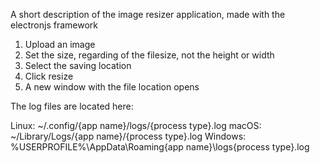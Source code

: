 A short description of the image resizer application, made with the electronjs framework 

1) Upload an image
2) Set the size, regarding of the filesize, not the height or width 
3) Select the saving location 
4) Click resize 
5) A new window with the file location opens

The log files are located here:

Linux: ~/.config/{app name}/logs/{process type}.log
macOS: ~/Library/Logs/{app name}/{process type}.log
Windows: %USERPROFILE%\AppData\Roaming\{app name}\logs\{process type}.log

